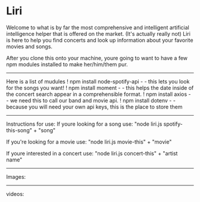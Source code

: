 # Liri


Welcome to what is by far the most comprehensive and intelligent artificial intelligence helper that is offered on the market. (It's actually really not) 
Liri is here to help you find concerts and  look up information about your favorite movies and songs. 

After you clone this onto your machine, youre going to want to have a few npm modules installed to make her/him/them pur. 

-------------------------------------------------------------------------

Here is a list of mudules 
 ! npm install node-spotify-api - - this lets you look for the songs you want!
 ! npm install moment - - this helps the date inside of the concert search appear in a comprehensible format.
 ! npm install axios - - we need this to call our band and movie api. 
 ! npm install dotenv - - because you will need your own api keys, this is the place to store them

-------------------------------------------------------------------------
Instructions for use:
If youre looking for a song use:
"node liri.js spotify-this-song" + "song"

If you're looking for a movie use:
"node liri.js movie-this" + "movie"

If youre interested in a concert use:
"node liri.js concert-this" + "artist name"

-------------------------------------------------------------------------

Images:


-------------------------------------------------------------------------

videos:




